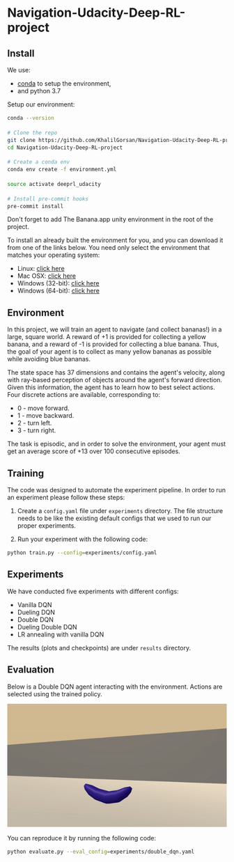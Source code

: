 # Navigation-Udacity-Deep-RL-project
Install
--------------------------------------------------------------------------------
We use:
- [conda](https://docs.conda.io/projects/conda/en/latest/user-guide/install/index.html)
  to setup the environment,
- and python 3.7

Setup our environment:
```bash
conda --version

# Clone the repo
git clone https://github.com/KhalilGorsan/Navigation-Udacity-Deep-RL-project.git
cd Navigation-Udacity-Deep-RL-project

# Create a conda env
conda env create -f environment.yml

source activate deeprl_udacity

# Install pre-commit hooks
pre-commit install
```
Don't forget to add The Banana.app unity environment in the root of the project.

To install an already built the environment for you, and you can download it from one
of the links below. You need only select the environment that matches your operating
system:

- Linux: [click here](https://s3-us-west-1.amazonaws.com/udacity-drlnd/P1/Banana/Banana_Linux.zip)
- Mac OSX: [click here](https://s3-us-west-1.amazonaws.com/udacity-drlnd/P1/Banana/Banana.app.zip)
- Windows (32-bit): [click here](https://s3-us-west-1.amazonaws.com/udacity-drlnd/P1/Banana/Banana_Windows_x86.zip)
- Windows (64-bit): [click here](https://s3-us-west-1.amazonaws.com/udacity-drlnd/P1/Banana/Banana_Windows_x86_64.zip)

Environment
--------------------------------------------------------------------------------
In this project, we will train an agent to navigate (and collect bananas!) in a large,
square world.
A reward of +1 is provided for collecting a yellow banana, and a reward of -1 is
provided for collecting a blue banana. Thus, the goal of your agent is to collect as
many yellow bananas as possible while avoiding blue bananas.

The state space has 37 dimensions and contains the agent's velocity, along with
ray-based perception of objects around the agent's forward direction. Given this
information, the agent has to learn how to best select actions. Four discrete actions
are available, corresponding to:

- 0 - move forward.
- 1 - move backward.
- 2 - turn left.
- 3 - turn right.

The task is episodic, and in order to solve the environment, your agent must get an
average score of +13 over 100 consecutive episodes.

Training
--------------------------------------------------------------------------------
The code was designed to automate the experiment pipeline.
In order to run an experiment please follow these steps:

1. Create a `config.yaml` file under `experiments` directory. The file structure needs
to be like the existing default configs that we used to run our proper experiments.

2. Run your experiment with the following code:
```bash
python train.py --config=experiments/config.yaml
```

Experiments
--------------------------------------------------------------------------------
We have conducted five experiments with different configs:
- Vanilla DQN
- Dueling DQN
- Double DQN
- Dueling Double DQN
- LR annealing with vanilla DQN

The results (plots and checkpoints) are under `results` directory.

Evaluation
--------------------------------------------------------------------------------
Below is a Double DQN agent interacting with the environment. Actions are selected using
the trained policy.

![](banana.gif)

You can reproduce it by running the following code:
```bash
python evaluate.py --eval_config=experiments/double_dqn.yaml
```